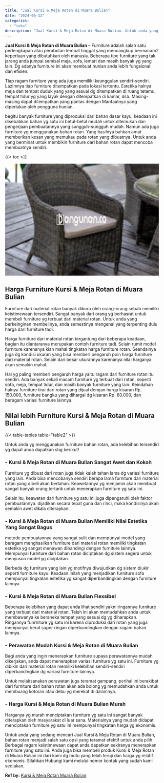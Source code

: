 ```yaml
---
title: "Jual Kursi & Meja Rotan di Muara Bulian"
date: "2024-06-13"
categories: 
  - "toko"
description: "Jual Kursi & Meja Rotan di Muara Bulian. Untuk anda yang sedang mencari Jual Kursi & Meja Rotan di Muara Bulian, bahan rotan menjadi salah satu opsi yang ter..."
---
```


**Jual Kursi & Meja Rotan di Muara Bulian** – Furniture adalah salah satu perlengkapan atau perabotan tempat tinggal yang mencangkup bermacam2 keperluan yang dibutuhkan oleh manusia. Beberapa tipe furniture yang tak jarang anda jumpai semisal meja, sofa, lemari dan masih banyak yg yang lain. Dg adanya furniture ini akan membuat hunian anda lebih fungsional dan efisien.

Tiap ragam furniture yang ada juga memiliki keunggulan sendiri-sendiri. Lazimnya tiap furniture ditempatkan pada lokasi tertentu. Estetika halnya meja dan tempat duduk yang yang sesuai dg ditempatkan di ruang tetamu, tempat tidur yg yang layak dengan ditempatkan di kamar, dsb. Masing-masing dapat ditempatkan yang pantas dengan Manfaatnya yang diperlukan oleh pengguna hunian.

begitu banyak furniture yang diproduksi dari bahan dasar kayu, keadaan ini disebabkan bahan yg satu ini betul-betul mudah untuk ditemukan dan pengerjaan pembuatannya yang sungguh-sungguh mudah. Namun ada juga furniture yg menggunakan bahan rotan. Yang hasilnya bahkan amat memberikan kesan yang memukau pada rotan yang dibuatnya. Untuk anda yang berminat untuk membikin furniture dari bahan rotan dapat mencoba membuatnya sendiri.

{{< toc >}}

![Jual Kursi & Meja Rotan di Muara Bulian](/images/kursi-meja-rotan-murah28.png)

## Harga Furniture Kursi & Meja Rotan di Muara Bulian

Furniture dari material rotan banyak diburu oleh orang-orang sebab memiliki keistimewaan tersendiri. Sangat banyak dari orang yg berhasrat untuk membeli furniture yg terbuat dari material rotan. Untuk anda yang berkeinginan membelinya, anda semestinya mengenal yang terpenting dulu harga dari furniture tadi.

Harga furniture dari material rotan tergantung dari beberapa keadaan, bagian itu diantaranya merupakan contoh furniture tadi. Selain rumit model furniture karenanya kian mahal tingkatan harga furniture rotan. Seandainya juga dg kondisi ukuran yang bisa memberi pengaruh poin harga furniture dari material rotan. Selain dari besar ukurannya karenanya nilai harganya akan semakin mahal.

Hal yg paling memberi pengaruh harga yaitu ragam dari furniture rotan itu sendiri. Ada banyak sekali macam furniture yg terbuat dari rotan, seperti sofa, meja, tempat tidur, dan masih banyak furniture yang lain. Keindahan halnya furniture tirai dari rotan yang dijual dengan harga kisaran Rp. 150.000, furniture bangku yang dihargai dg kisaran Rp. 60.000, dan beragam variasi furniture lainnya.

## Nilai lebih Furniture Kursi & Meja Rotan di Muara Bulian

{{< table-tables table="table2" >}}

Untuk anda yg menggunakan furniture bahan rotan, ada kelebihan tersendiri yg dapat anda dapatkan sbg berikut!

### \- Kursi & Meja Rotan di Muara Bulian Sangat Awet dan Kokoh

Furniture yg dibuat dari rotan juga tidak kalah tahan lama dg variasi furniture yang lain. Anda bisa mencobanya sendiri berapa lama furniture dari material rotan yang dibeli akan bertahan. Keawetannya yg menjamin akan membuat sangat banyak orang tertarik untuk menerapkan furniture yg satu ini.

Selain itu, keawetan dari furniture yg satu ini juga dipengaruhi oleh faktor pembuatannya. dijadikan secara tepat guna dan rinci, maka kondisinya akan semakin awet dikala diterapkan.

### \- Kursi & Meja Rotan di Muara Bulian Memiliki Nilai Estetika Yang Sangat Bagus

metode pembuatannya yang sangat sulit dan mempunyai model yang beragam menghasilkan furniture dari material rotan memiliki tingkatan estetika yg sangat menawan dibandingi dengan furniture lainnya. Mempunyai furniture dari bahan rotan diciptakan dg sistem segera untuk menyusun model yg diciptakan.

Berbeda dg furniture yang lain yg motifnya diwujudkan dg sistem diukir seperti furniture kayu. Keadaan inilah yang menjadikan furniture sofa mempunyai tingkatan estetika yg sangat diperbandingkan dengan furniture lainnya.

### \- Kursi & Meja Rotan di Muara Bulian Flexsibel

Beberapa kelebihan yang dapat anda lihat sendiri yakni ringannya furniture yang terbuat dari material rotan. Telah ini akan memudahkan anda untuk membawanya ke beraneka tempat yang sesuai dg yg diharapkan. Ringannya funrniture yg satu ini karena diproduksi dari rotan yang juga mempunyai berat super ringan diperbandingkan dengan ragam bahan lainnya.

### \- Perawatan Mudah Kursi & Meja Rotan di Muara Bulian

Bagi anda yang ingin menerapkan furniture supaya perawatannya mudah dikerjakan, anda dapat menerapkan variasi furniture yg satu ini. Furniture yg dibikin dari material rotan memiliki kelebihan sendiri-sendiri diperbandingkan dg variasi furniture lainnya.

Untuk melaksanakan perawatan juga teramat gampang, perihal ini berakibat dari furniture dari bahan rotan akan ada bolong yg memudahkan anda untuk membuang kotoran atau debu yg merekat di dalamnya.

### \- Harga Kursi & Meja Rotan di Muara Bulian Murah

Harganya yg murah menciptakan furniture yg satu ini sangat banyak diterapkan oleh masyarakat di luar sana. Materialnya yang mudah didapat menciptakan furniture yg satu ini mempunyai tingkatan harga yg ekonomis.

Untuk anda yang sedang mencari Jual Kursi & Meja Rotan di Muara Bulian, bahan rotan menjadi salah satu opsi yang teramat efektif untuk anda pilih. Berbagai ragam keistimewaan dapat anda dapatkan sekiranya menerapkan furniture yang satu ini. Anda juga bisa membeli produk Kursi & Meja Rotan di Muara Bulian ini dari kami dg mutu yang telah teruji dan harga yg relatif ekonomis. Silahkan Hubungi kami melalui nomor kontak yang sudah kami sediakan.

**Ref by:** [Kursi & Meja Rotan Muara Bulian](https://id.wikipedia.org/wiki/Kursi)
